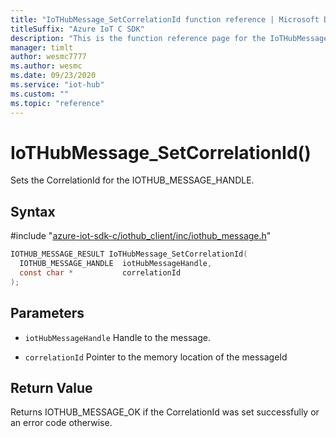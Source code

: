 ```yaml
---                             
title: "IoTHubMessage_SetCorrelationId function reference | Microsoft Docs" 
titleSuffix: "Azure IoT C SDK"            
description: "This is the function reference page for the IoTHubMessage_SetCorrelationId() function in the Azure IoT C SDK. This SDK is used with Azure IoT Hub and Azure IoT Hub Device Provisioning Service"            
manager: timlt                 
author: wesmc7777              
ms.author: wesmc               
ms.date: 09/23/2020                    
ms.service: "iot-hub"             
ms.custom: ""                
ms.topic: "reference"        
---                            
```


# IoTHubMessage_SetCorrelationId()

Sets the CorrelationId for the IOTHUB_MESSAGE_HANDLE.

## Syntax

\#include "[azure-iot-sdk-c/iothub_client/inc/iothub_message.h](../iothub-message-h.md)"  
```C
IOTHUB_MESSAGE_RESULT IoTHubMessage_SetCorrelationId(
  IOTHUB_MESSAGE_HANDLE  iotHubMessageHandle,
  const char *           correlationId
);
```

## Parameters
* `iotHubMessageHandle` Handle to the message. 

* `correlationId` Pointer to the memory location of the messageId

## Return Value
Returns IOTHUB_MESSAGE_OK if the CorrelationId was set successfully or an error code otherwise.

